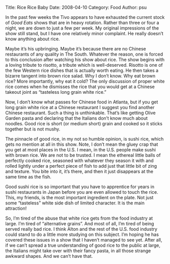 Title: Rice Rice Baby
Date: 2008-04-10
Category: Food
Author: psu


In the past few weeks the Tivo appears to have exhausted the current stock of *Good Eats* shows that are in heavy rotation. Rather than three or four a night, we are down to just a few per week. My original impressions of the show still stand, but I have one relatively minor complaint. He really doesn’t know anything about rice.

Maybe it’s his upbringing. Maybe it’s because there are no Chinese restaurants of any quality in The South. Whatever the reason, one is forced to this conclusion after watching his show about rice. The show begins with a loving tribute to risotto, a tribute which is well-deserved. Risotto is one of the few Western rice dishes that is actually worth eating. He then takes a bizarre tangent into brown rice salad. Why I don’t know. Why eat brown rice? More importantly, why eat it cold? The only discussion of proper white rice comes when he dismisses the rice that you would get at a Chinese takeout joint as “tasteless long grain white rice.”

Now, I don’t know what passes for Chinese food in Atlanta, but if you get long grain white rice at a Chinese restaurant I suggest you find another Chinese restaurant. Such a thing is unthinkable. That’s like getting Olive Garden pasta and declaring that the Italians don’t know much about noodles. Good rice is short (or medium short) grain and cooked so it sticks together but is not mushy.

The pinnacle of good rice, in my not so humble opinion, is sushi rice, which gets no mention at all in this show. Note, I don’t mean the gluey crap that you get at most places in the U.S. I mean, in the U.S. people make sushi with brown rice. We are not to be trusted. I mean the ethereal little balls of perfectly cooked rice, seasoned with whatever they season it with and rolled lightly under a perfect piece of fish to add just that little bit of zing and texture. You bite into it, it’s there, and then it just disappears at the same time as the fish.

Good sushi rice is so important that you have to apprentice for years in sushi restaurants in Japan before you are even allowed to touch the rice. This, my friends, is the most important ingredient on the plate. Not just some “tasteless” white side dish of limited character. It is the main attraction!

So, I’m tired of the abuse that white rice gets from the food industry at large. I’m tired of “alternative grains”. And most of all, I’m tired of being served really bad rice. I think Alton and the rest of the U.S. food industry could stand to do a little more studying on this subject. I’m hoping he has covered these issues in a show that I haven’t managed to see yet. After all, if we can’t spread a true understanding of good rice to the public at large, the Italians might take over with their fancy pasta, in all those strange awkward shapes. And we can’t have that.